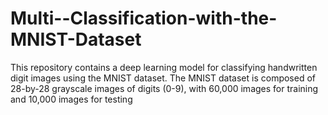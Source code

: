 # Multi--Classification-with-the-MNIST-Dataset
This repository contains a deep learning model for classifying handwritten digit images using the MNIST dataset. The MNIST dataset is composed of 28-by-28 grayscale images of digits (0-9), with 60,000 images for training and 10,000 images for testing
